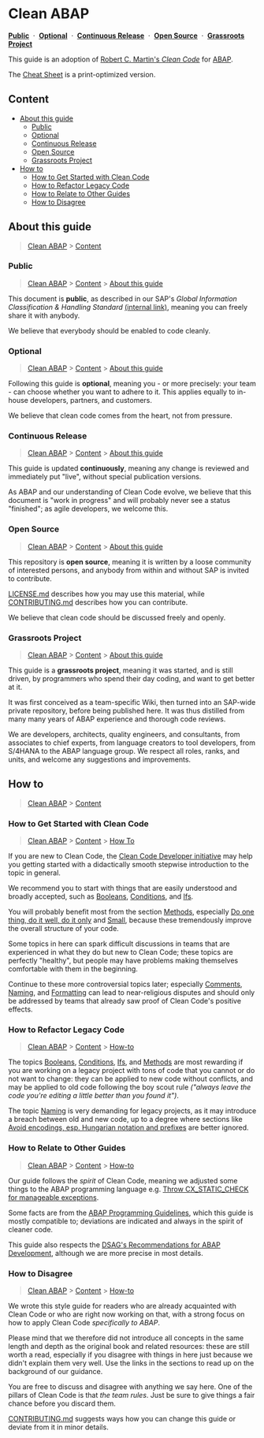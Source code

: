 # Clean ABAP

[**Public**](#public)
&nbsp;·&nbsp;
[**Optional**](#optional)
&nbsp;·&nbsp;
[**Continuous Release**](#continuous-release)
&nbsp;·&nbsp;
[**Open Source**](#open-source)
&nbsp;·&nbsp;
[**Grassroots Project**](#grassroots-project)

This guide is an adoption of
[Robert C. Martin's _Clean Code_](https://www.oreilly.com/library/view/clean-code/9780136083238/)
for [ABAP](https://en.wikipedia.org/wiki/ABAP).

The [Cheat Sheet](../cheat-sheet/CheatSheet.md) is a print-optimized version.

## Content

- [About this guide](#about-this-guide)
  - [Public](#public)
  - [Optional](#optional)
  - [Continuous Release](#continuous-release)
  - [Open Source](#open-source)
  - [Grassroots Project](#grassroots-project)
- [How to](#how-to)
  - [How to Get Started with Clean Code](#how-to-get-started-with-clean-code)
  - [How to Refactor Legacy Code](#how-to-refactor-legacy-code)
  - [How to Relate to Other Guides](#how-to-relate-to-other-guides)
  - [How to Disagree](#how-to-disagree)  

## About this guide

> [Clean ABAP](#clean-abap) > [Content](#content)

### Public

> [Clean ABAP](#clean-abap) > [Content](#content) > [About this guide](#about-this-guide)

This document is **public**, as described in our
SAP's _Global Information Classification & Handling Standard_
[(internal link)](https://wiki.wdf.sap.corp/wiki/pages/viewpage.action?pageId=1891700683),
meaning you can freely share it with anybody.

We believe that everybody should be enabled to code cleanly.

### Optional

> [Clean ABAP](#clean-abap) > [Content](#content) > [About this guide](#about-this-guide)

Following this guide is **optional**, meaning you -
or more precisely: your team -
can choose whether you want to adhere to it.
This applies equally to in-house developers, partners, and customers.

We believe that clean code comes from the heart, not from pressure.

### Continuous Release

> [Clean ABAP](#clean-abap) > [Content](#content) > [About this guide](#about-this-guide)

This guide is updated **continuously**,
meaning any change is reviewed and immediately put "live",
without special publication versions.

As ABAP and our understanding of Clean Code evolve,
we believe that this document is "work in progress"
and will probably never see a status "finished";
as agile developers, we welcome this.

### Open Source

> [Clean ABAP](#clean-abap) > [Content](#content) > [About this guide](#about-this-guide)

This repository is **open source**,
meaning it is written by a loose community of interested persons,
and anybody from within and without SAP is invited to contribute.

[LICENSE.md](../LICENSE.md) describes how you may use this material,
while [CONTRIBUTING.md](../CONTRIBUTING.md) describes how you can contribute.

We believe that clean code should be discussed freely and openly.

### Grassroots Project

> [Clean ABAP](#clean-abap) > [Content](#content) > [About this guide](#about-this-guide)

This guide is a **grassroots project**, meaning it was started, and is still driven,
by programmers who spend their day coding, and want to get better at it.

It was first conceived as a team-specific Wiki, then turned into an SAP-wide private repository,
before being published here. It was thus distilled from many many years of ABAP experience and thorough code reviews.

We are developers, architects, quality engineers, and consultants,
from associates to chief experts, from language creators to tool developers,
from S/4HANA to the ABAP language group.
We respect all roles, ranks, and units, and welcome any suggestions and improvements.

## How to

> [Clean ABAP](#clean-abap) > [Content](#content)

### How to Get Started with Clean Code

> [Clean ABAP](#clean-abap) > [Content](#content) > [How To](#how-to)

If you are new to Clean Code, the [Clean Code Developer initiative](https://clean-code-developer.com/)
may help you getting started with a didactically smooth stepwise introduction to the topic in general.

We recommend you to start with things that are easily understood and broadly accepted,
such as [Booleans](#booleans), [Conditions](#conditions), and [Ifs](#ifs).

You will probably benefit most from the section [Methods](#methods),
especially [Do one thing, do it well, do it only](#do-one-thing-do-it-well-do-it-only) and [Small](#small),
because these tremendously improve the overall structure of your code.

Some topics in here can spark difficult discussions in teams
that are experienced in what they do but new to Clean Code;
these topics are perfectly "healthy", but people may have problems
making themselves comfortable with them in the beginning.

Continue to these more controversial topics later;
especially [Comments](#comments), [Naming](#naming), and [Formatting](#formatting)
can lead to near-religious disputes
and should only be addressed by teams that already saw proof of Clean Code's positive effects.

### How to Refactor Legacy Code

> [Clean ABAP](#clean-abap) > [Content](#content) > [How-to](#how-to)

The topics [Booleans](#booleans), [Conditions](#conditions), [Ifs](#ifs), and [Methods](#methods)
are most rewarding if you are working on a legacy project with tons of code that you cannot or do not want to change:
they can be applied to new code without conflicts, and may be applied to old code following the boy scout rule
_("always leave the code you're editing a little better than you found it")_.

The topic [Naming](#naming) is very demanding for legacy projects,
as it may introduce a breach between old and new code,
up to a degree where sections like
[Avoid encodings, esp. Hungarian notation and prefixes](#avoid-encodings-esp-hungarian-notation-and-prefixes)
are better ignored.

### How to Relate to Other Guides

> [Clean ABAP](#clean-abap) > [Content](#content) > [How-to](#how-to)

Our guide follows the _spirit_ of Clean Code,
meaning we adjusted some things to the ABAP programming language
e.g. [Throw CX_STATIC_CHECK for manageable exceptions](#throw-cx_static_check-for-manageable-exceptions).

Some facts are from the
[ABAP Programming Guidelines](https://help.sap.com/doc/abapdocu_751_index_htm/7.51/en-US/index.htm?file=abenabap_pgl.htm),
which this guide is mostly compatible to; deviations are indicated and always in the spirit of cleaner code.

This guide also respects the
[DSAG's Recommendations for ABAP Development](https://www.dsag.de/sites/default/files/dsag_recommendation_abap_development.pdf),
although we are more precise in most details.

### How to Disagree

> [Clean ABAP](#clean-abap) > [Content](#content) > [How-to](#how-to)

We wrote this style guide for readers who are already acquainted with Clean Code or who are right now working on that,
with a strong focus on how to apply Clean Code _specifically to ABAP_.

Please mind that we therefore did not introduce all concepts in the same length and depth
as the original book and related resources: these are still worth a read,
especially if you disagree with things in here just because we didn't explain them very well.
Use the links in the sections to read up on the background of our guidance.

You are free to discuss and disagree with anything we say here.
One of the pillars of Clean Code is that _the team rules_.
Just be sure to give things a fair chance before you discard them.

[CONTRIBUTING.md](../CONTRIBUTING.md) suggests ways how you can change this guide or deviate from it in minor details.